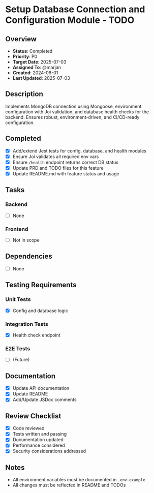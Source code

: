 # Setup Database Connection and Configuration Module - TODO

## Overview
- **Status**: Completed
- **Priority**: P0
- **Target Date**: 2025-07-03
- **Assigned To**: @marjan
- **Created**: 2024-06-01
- **Last Updated**: 2025-07-03

## Description
Implements MongoDB connection using Mongoose, environment configuration with Joi validation, and database health checks for the backend. Ensures robust, environment-driven, and CI/CD-ready configuration.

## Completed
- [x] Add/extend Jest tests for config, database, and health modules
- [x] Ensure Joi validates all required env vars
- [x] Ensure `/health` endpoint returns correct DB status
- [x] Update PRD and TODO files for this feature
- [x] Update README.md with feature status and usage

## Tasks
### Backend
- [ ] None
### Frontend
- [ ] Not in scope

## Dependencies
- [ ] None

## Testing Requirements
### Unit Tests
- [x] Config and database logic
### Integration Tests
- [x] Health check endpoint
### E2E Tests
- [ ] (Future)

## Documentation
- [x] Update API documentation
- [x] Update README
- [x] Add/Update JSDoc comments

## Review Checklist
- [x] Code reviewed
- [x] Tests written and passing
- [x] Documentation updated
- [x] Performance considered
- [x] Security considerations addressed

## Notes
- All environment variables must be documented in `.env.example`
- All changes must be reflected in README and TODOs
